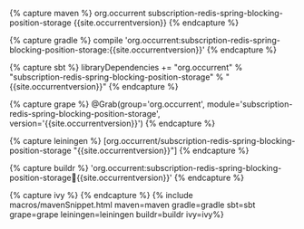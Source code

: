{% capture maven %}
<dependency>
    <groupId>org.occurrent</groupId>
    <artifactId>subscription-redis-spring-blocking-position-storage</artifactId>
    <version>{{site.occurrentversion}}</version>
</dependency>
{% endcapture %}

{% capture gradle %}
compile 'org.occurrent:subscription-redis-spring-blocking-position-storage:{{site.occurrentversion}}'
{% endcapture %}

{% capture sbt %}
libraryDependencies += "org.occurrent" % "subscription-redis-spring-blocking-position-storage" % "{{site.occurrentversion}}"
{% endcapture %}

{% capture grape %}
@Grab(group='org.occurrent', module='subscription-redis-spring-blocking-position-storage', version='{{site.occurrentversion}}') 
{% endcapture %}

{% capture leiningen %}
[org.occurrent/subscription-redis-spring-blocking-position-storage "{{site.occurrentversion}}"]
{% endcapture %}

{% capture buildr %}
'org.occurrent:subscription-redis-spring-blocking-position-storage:jar:{{site.occurrentversion}}'
{% endcapture %}

{% capture ivy %}
<dependency org="org.occurrent" name="subscription-redis-spring-blocking-position-storage" rev="{{site.occurrentversion}}" />
{% endcapture %}
{% include macros/mavenSnippet.html maven=maven gradle=gradle sbt=sbt grape=grape leiningen=leiningen buildr=buildr ivy=ivy%}